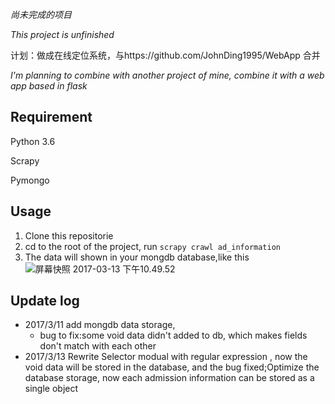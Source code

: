 _尚未完成的项目_

*This project is unfinished*  

计划：做成在线定位系统，与https://github.com/JohnDing1995/WebApp 合并

*I'm planning to combine with another project of mine, combine it with a web app based in flask*

## Requirement 

Python 3.6

Scrapy 

Pymongo

## Usage

1. Clone this repositorie 
2. cd to the root of the project, run `scrapy crawl ad_information`
3. The data will shown in your mongdb database,like this![屏幕快照 2017-03-13 下午10.49.52](http://p1.bqimg.com/4851/6e725b0c04c107f5.png)

## Update log

* 2017/3/11 add mongdb data storage,
  * bug to fix:some void data didn't added to db, which makes fields don't match with each other
* 2017/3/13 Rewrite Selector modual  with regular expression , now the void data will be stored in the database, and the bug fixed;Optimize the database storage, now each admission information can be stored as a single object

